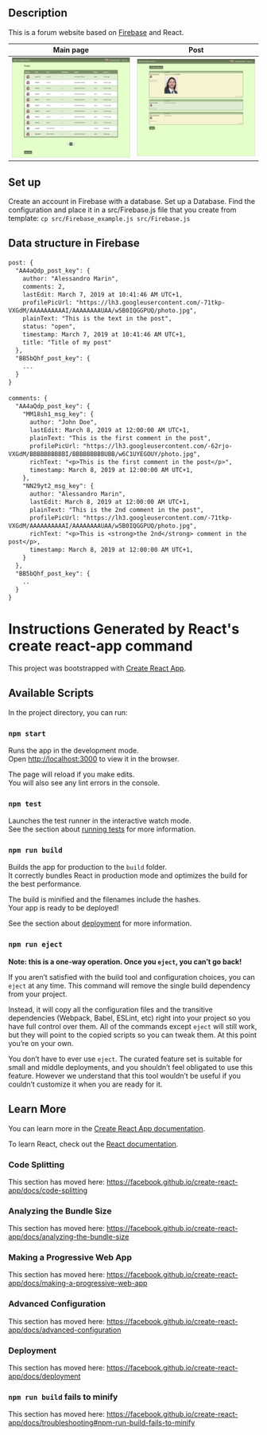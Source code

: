 
## Description
This is a forum website based on [Firebase](https://firebase.google.com/) and React. 

Main page             |  Post
:-------------------------:|:-------------------------:
<img src="https://github.com/aless80/Firebase-React-Forum/blob/master/img/PostList.png" alt="drawing" width="300"/>  |  <img src="https://github.com/aless80/Firebase-React-Forum/blob/master/img/Post.png" alt="drawing" width="300"/>


## Set up
Create an account in Firebase with a database. Set up a Database. Find the configuration and place it in a src/Firebase.js file that you create from template:
```cp src/Firebase_example.js src/Firebase.js```

## Data structure in Firebase
```
post: {
  "AA4aQdp_post_key": {
    author: "Alessandro Marin",
    comments: 2,
    lastEdit: March 7, 2019 at 10:41:46 AM UTC+1,
    profilePicUrl: "https://lh3.googleusercontent.com/-71tkp-VXGdM/AAAAAAAAAAI/AAAAAAAAUAA/w5B0IQGGPUQ/photo.jpg",
    plainText: "This is the text in the post",
    status: "open",
    timestamp: March 7, 2019 at 10:41:46 AM UTC+1,
    title: "Title of my post"
  },
  "BB5bQhf_post_key": {
    ...
  }
}

comments: {
  "AA4aQdp_post_key": {
    "MM18sh1_msg_key": {
      author: "John Doe",
      lastEdit: March 8, 2019 at 12:00:00 AM UTC+1,
      plainText: "This is the first comment in the post",
      profilePicUrl: "https://lh3.googleusercontent.com/-62rjo-VXGdM/BBBBBBBBBBI/BBBBBBBBBUBB/w6C1UYEGOUY/photo.jpg",
      richText: "<p>This is the first comment in the post</p>",
      timestamp: March 8, 2019 at 12:00:00 AM UTC+1,
    },
    "NN29yt2_msg_key": {
      author: "Alessandro Marin",
      lastEdit: March 8, 2019 at 12:00:00 AM UTC+1,
      plainText: "This is the 2nd comment in the post",
      profilePicUrl: "https://lh3.googleusercontent.com/-71tkp-VXGdM/AAAAAAAAAAI/AAAAAAAAUAA/w5B0IQGGPUQ/photo.jpg",
      richText: "<p>This is <strong>the 2nd</strong> comment in the post</p>,      
      timestamp: March 8, 2019 at 12:00:00 AM UTC+1,
    }
  },
  "BB5bQhf_post_key": {
    ..
  }
}
```
<!--

## Todo
* emojis in TextEditor
* focus on texteditor in Reply component
* JSDoc http://usejsdoc.org/about-getting-started.htm
* firebase storage and upload images from TextEditor
* paging for Post
* propTypes - skip?
* add categories to posts?
-->

# Instructions Generated by React's create react-app command

This project was bootstrapped with [Create React App](https://github.com/facebook/create-react-app).

## Available Scripts

In the project directory, you can run:

### `npm start`

Runs the app in the development mode.<br>
Open [http://localhost:3000](http://localhost:3000) to view it in the browser.

The page will reload if you make edits.<br>
You will also see any lint errors in the console.

### `npm test`

Launches the test runner in the interactive watch mode.<br>
See the section about [running tests](https://facebook.github.io/create-react-app/docs/running-tests) for more information.

### `npm run build`

Builds the app for production to the `build` folder.<br>
It correctly bundles React in production mode and optimizes the build for the best performance.

The build is minified and the filenames include the hashes.<br>
Your app is ready to be deployed!

See the section about [deployment](https://facebook.github.io/create-react-app/docs/deployment) for more information.

### `npm run eject`

**Note: this is a one-way operation. Once you `eject`, you can’t go back!**

If you aren’t satisfied with the build tool and configuration choices, you can `eject` at any time. This command will remove the single build dependency from your project.

Instead, it will copy all the configuration files and the transitive dependencies (Webpack, Babel, ESLint, etc) right into your project so you have full control over them. All of the commands except `eject` will still work, but they will point to the copied scripts so you can tweak them. At this point you’re on your own.

You don’t have to ever use `eject`. The curated feature set is suitable for small and middle deployments, and you shouldn’t feel obligated to use this feature. However we understand that this tool wouldn’t be useful if you couldn’t customize it when you are ready for it.

## Learn More

You can learn more in the [Create React App documentation](https://facebook.github.io/create-react-app/docs/getting-started).

To learn React, check out the [React documentation](https://reactjs.org/).

### Code Splitting

This section has moved here: https://facebook.github.io/create-react-app/docs/code-splitting

### Analyzing the Bundle Size

This section has moved here: https://facebook.github.io/create-react-app/docs/analyzing-the-bundle-size

### Making a Progressive Web App

This section has moved here: https://facebook.github.io/create-react-app/docs/making-a-progressive-web-app

### Advanced Configuration

This section has moved here: https://facebook.github.io/create-react-app/docs/advanced-configuration

### Deployment

This section has moved here: https://facebook.github.io/create-react-app/docs/deployment

### `npm run build` fails to minify

This section has moved here: https://facebook.github.io/create-react-app/docs/troubleshooting#npm-run-build-fails-to-minify
